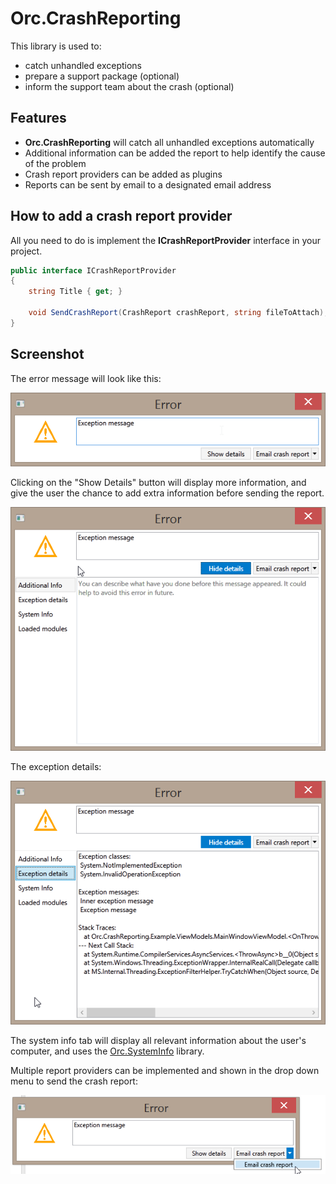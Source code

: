 Orc.CrashReporting
======================

This library is used to:
- catch unhandled exceptions
- prepare a support package (optional)
- inform the support team about the crash (optional)

Features
----------

- **Orc.CrashReporting** will catch all unhandled exceptions automatically
- Additional information can be added the report to help identify the cause of the problem
- Crash report providers can be added as plugins
- Reports can be sent by email to a designated email address

How to add a crash report provider
---------------------------------

All you need to do is implement the **ICrashReportProvider** interface in your project.

```c#
public interface ICrashReportProvider
{
    string Title { get; }

    void SendCrashReport(CrashReport crashReport, string fileToAttach);
}
```

Screenshot
---------------

The error message will look like this:

![Orc.CrashReporting 01](doc/images/Orc.CrashReporting_01.png)

Clicking on the "Show Details" button will display more information, and give the user the chance to add extra information before sending the report.

![Orc.CrashReporting 02](doc/images/Orc.CrashReporting_02.png)

The exception details:

![Orc.CrashReporting 03](doc/images/Orc.CrashReporting_03.png)

The system info tab will display all relevant information about the user's computer, and uses the [Orc.SystemInfo](https://github.com/WildGums/Orc.SystemInfo) library.

Multiple report providers can be implemented and shown in the drop down menu to send the crash report:

![Orc.CrashReporting 04](doc/images/Orc.CrashReporting_04.png)
